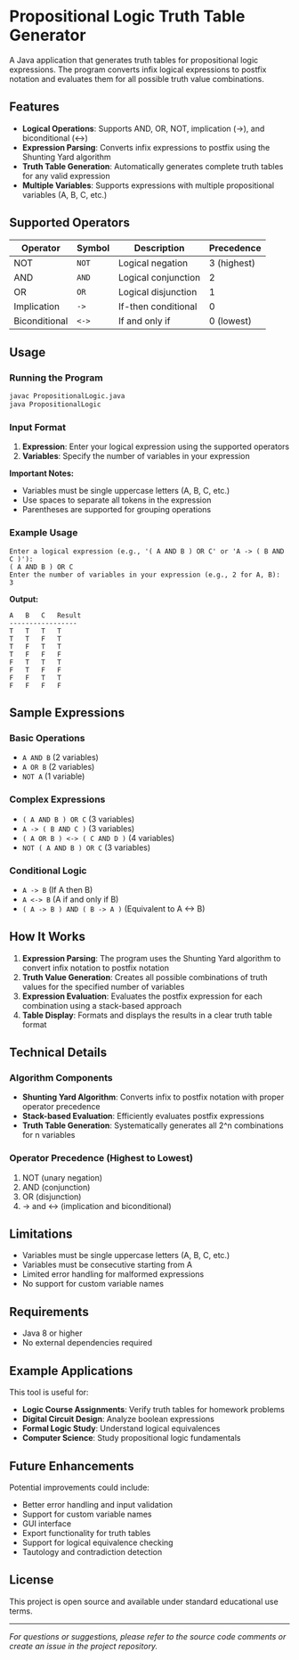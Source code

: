# Propositional Logic Truth Table Generator

A Java application that generates truth tables for propositional logic expressions. The program converts infix logical expressions to postfix notation and evaluates them for all possible truth value combinations.

## Features

- **Logical Operations**: Supports AND, OR, NOT, implication (→), and biconditional (↔)
- **Expression Parsing**: Converts infix expressions to postfix using the Shunting Yard algorithm
- **Truth Table Generation**: Automatically generates complete truth tables for any valid expression
- **Multiple Variables**: Supports expressions with multiple propositional variables (A, B, C, etc.)

## Supported Operators

| Operator | Symbol | Description | Precedence |
|----------|--------|-------------|------------|
| NOT | `NOT` | Logical negation | 3 (highest) |
| AND | `AND` | Logical conjunction | 2 |
| OR | `OR` | Logical disjunction | 1 |
| Implication | `->` | If-then conditional | 0 |
| Biconditional | `<->` | If and only if | 0 (lowest) |

## Usage

### Running the Program

```bash
javac PropositionalLogic.java
java PropositionalLogic
```

### Input Format

1. **Expression**: Enter your logical expression using the supported operators
2. **Variables**: Specify the number of variables in your expression

**Important Notes:**
- Variables must be single uppercase letters (A, B, C, etc.)
- Use spaces to separate all tokens in the expression
- Parentheses are supported for grouping operations

### Example Usage

```
Enter a logical expression (e.g., '( A AND B ) OR C' or 'A -> ( B AND C )'):
( A AND B ) OR C
Enter the number of variables in your expression (e.g., 2 for A, B):
3
```

**Output:**
```
A	B	C	Result
-----------------
T	T	T	T
T	T	F	T
T	F	T	T
T	F	F	F
F	T	T	T
F	T	F	F
F	F	T	T
F	F	F	F
```

## Sample Expressions

### Basic Operations
- `A AND B` (2 variables)
- `A OR B` (2 variables)
- `NOT A` (1 variable)

### Complex Expressions
- `( A AND B ) OR C` (3 variables)
- `A -> ( B AND C )` (3 variables)
- `( A OR B ) <-> ( C AND D )` (4 variables)
- `NOT ( A AND B ) OR C` (3 variables)

### Conditional Logic
- `A -> B` (If A then B)
- `A <-> B` (A if and only if B)
- `( A -> B ) AND ( B -> A )` (Equivalent to A <-> B)

## How It Works

1. **Expression Parsing**: The program uses the Shunting Yard algorithm to convert infix notation to postfix notation
2. **Truth Value Generation**: Creates all possible combinations of truth values for the specified number of variables
3. **Expression Evaluation**: Evaluates the postfix expression for each combination using a stack-based approach
4. **Table Display**: Formats and displays the results in a clear truth table format

## Technical Details

### Algorithm Components
- **Shunting Yard Algorithm**: Converts infix to postfix notation with proper operator precedence
- **Stack-based Evaluation**: Efficiently evaluates postfix expressions
- **Truth Table Generation**: Systematically generates all 2^n combinations for n variables

### Operator Precedence (Highest to Lowest)
1. NOT (unary negation)
2. AND (conjunction)
3. OR (disjunction)
4. -> and <-> (implication and biconditional)

## Limitations

- Variables must be single uppercase letters (A, B, C, etc.)
- Variables must be consecutive starting from A
- Limited error handling for malformed expressions
- No support for custom variable names

## Requirements

- Java 8 or higher
- No external dependencies required

## Example Applications

This tool is useful for:
- **Logic Course Assignments**: Verify truth tables for homework problems
- **Digital Circuit Design**: Analyze boolean expressions
- **Formal Logic Study**: Understand logical equivalences
- **Computer Science**: Study propositional logic fundamentals

## Future Enhancements

Potential improvements could include:
- Better error handling and input validation
- Support for custom variable names
- GUI interface
- Export functionality for truth tables
- Support for logical equivalence checking
- Tautology and contradiction detection

## License

This project is open source and available under standard educational use terms.

---

*For questions or suggestions, please refer to the source code comments or create an issue in the project repository.*